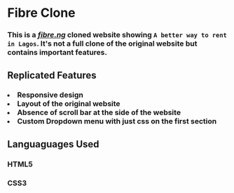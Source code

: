 # Fibre Clone

### This is a _[fibre.ng](https://fibre.ng)_ cloned website showing `A better way to rent in Lagos`. It's not a full clone of the original website but contains important features.

## Replicated Features
<h3>
  <li>Responsive design</li>
  <li>Layout of the original website</li>
  <li>Absence of scroll bar at the side of the website</li>
  <li>Custom Dropdown menu with just css on the first section</li>
</h3>

## Languaguages Used
### HTML5
### CSS3
